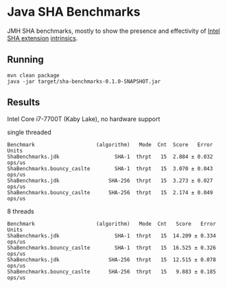 Java SHA Benchmarks
===================

JMH SHA benchmarks, mostly to show the presence and effectivity of [Intel SHA extension](https://en.wikipedia.org/wiki/Intel_SHA_extensions) [intrinsics](https://bugs.openjdk.java.net/browse/JDK-8150767).

Running
-------

```
mvn clean package
java -jar target/sha-benchmarks-0.1.0-SNAPSHOT.jar
```

Results
-------

Intel Core i7-7700T (Kaby Lake), no hardware support

single threaded

```
Benchmark                    (algorithm)   Mode  Cnt  Score   Error   Units
ShaBenchmarks.jdk                  SHA-1  thrpt   15  2.884 ± 0.032  ops/us
ShaBenchmarks.bouncy_caslte        SHA-1  thrpt   15  3.070 ± 0.043  ops/us
ShaBenchmarks.jdk                SHA-256  thrpt   15  3.273 ± 0.027  ops/us
ShaBenchmarks.bouncy_caslte      SHA-256  thrpt   15  2.174 ± 0.049  ops/us
```

8 threads

```
Benchmark                    (algorithm)   Mode  Cnt   Score   Error   Units
ShaBenchmarks.jdk                  SHA-1  thrpt   15  14.209 ± 0.334  ops/us
ShaBenchmarks.bouncy_caslte        SHA-1  thrpt   15  16.525 ± 0.326  ops/us
ShaBenchmarks.jdk                SHA-256  thrpt   15  12.515 ± 0.078  ops/us
ShaBenchmarks.bouncy_caslte      SHA-256  thrpt   15   9.883 ± 0.185  ops/us
```
